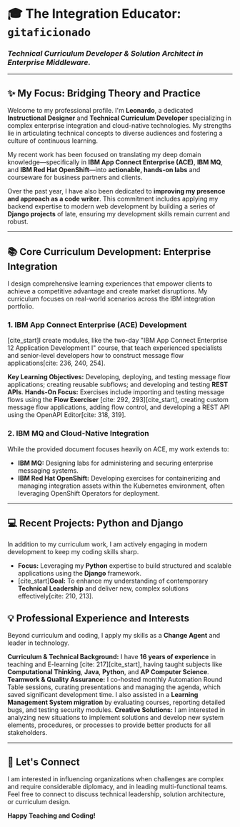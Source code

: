 # 🎓 The Integration Educator: `gitaficionado`
### *Technical Curriculum Developer & Solution Architect in Enterprise Middleware.*

---

## ✨ My Focus: Bridging Theory and Practice

Welcome to my professional profile. I'm **Leonardo**, a dedicated **Instructional Designer** and **Technical Curriculum Developer** specializing in complex enterprise integration and cloud-native technologies. My strengths lie in articulating technical concepts to diverse audiences and fostering a culture of continuous learning.

My recent work has been focused on translating my deep domain knowledge—specifically in **IBM App Connect Enterprise (ACE)**, **IBM MQ**, and **IBM Red Hat OpenShift**—into **actionable, hands-on labs** and courseware for business partners and clients.

Over the past year, I have also been dedicated to **improving my presence and approach as a code writer**. This commitment includes applying my backend expertise to modern web development by building a series of **Django projects** of late, ensuring my development skills remain current and robust.

---

## 📚 Core Curriculum Development: Enterprise Integration

I design comprehensive learning experiences that empower clients to achieve a competitive advantage and create market disruptions. My curriculum focuses on real-world scenarios across the IBM integration portfolio.

### 1. IBM App Connect Enterprise (ACE) Development

[cite_start]I create modules, like the two-day "IBM App Connect Enterprise 12 Application Development I" course, that teach experienced specialists and senior-level developers how to construct message flow applications[cite: 236, 240, 254].

**Key Learning Objectives:** Developing, deploying, and testing message flow applications; creating reusable subflows; and developing and testing **REST APIs**.
**Hands-On Focus:** Exercises include importing and testing message flows using the **Flow Exerciser** [cite: 292, 293][cite_start], creating custom message flow applications, adding flow control, and developing a REST API using the OpenAPI Editor[cite: 318, 319].

### 2. IBM MQ and Cloud-Native Integration

While the provided document focuses heavily on ACE, my work extends to:

* **IBM MQ:** Designing labs for administering and securing enterprise messaging systems.
* **IBM Red Hat OpenShift:** Developing exercises for containerizing and managing integration assets within the Kubernetes environment, often leveraging OpenShift Operators for deployment.

---

## 💻 Recent Projects: Python and Django

In addition to my curriculum work, I am actively engaging in modern development to keep my coding skills sharp.

* **Focus:** Leveraging my **Python** expertise to build structured and scalable applications using the **Django** framework.
* [cite_start]**Goal:** To enhance my understanding of contemporary **Technical Leadership** and deliver new, complex solutions effectively[cite: 210, 213].

## 💡 Professional Experience and Interests

Beyond curriculum and coding, I apply my skills as a **Change Agent** and leader in technology.

**Curriculum & Technical Background:** I have **16 years of experience** in teaching and E-learning [cite: 217][cite_start], having taught subjects like **Computational Thinking**, **Java**, **Python**, and **AP Computer Science**.
**Teamwork & Quality Assurance:** I co-hosted monthly Automation Round Table sessions, curating presentations and managing the agenda, which saved significant development time. I also assisted in a **Learning Management System migration** by evaluating courses, reporting detailed bugs, and testing security modules.
**Creative Solutions:** I am interested in analyzing new situations to implement solutions and develop new system elements, procedures, or processes to provide better products for all stakeholders.

---

## 🤝 Let's Connect

I am interested in influencing organizations when challenges are complex and require considerable diplomacy, and in leading multi-functional teams. Feel free to connect to discuss technical leadership, solution architecture, or curriculum design.

**Happy Teaching and Coding!**
